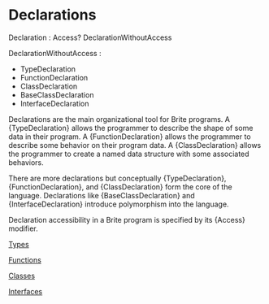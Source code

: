 # Declarations

Declaration : Access? DeclarationWithoutAccess

DeclarationWithoutAccess :
  - TypeDeclaration
  - FunctionDeclaration
  - ClassDeclaration
  - BaseClassDeclaration
  - InterfaceDeclaration

Declarations are the main organizational tool for Brite programs. A {TypeDeclaration} allows the programmer to describe the shape of some data in their program. A {FunctionDeclaration} allows the programmer to describe some behavior on their program data. A {ClassDeclaration} allows the programmer to create a named data structure with some associated behaviors.

There are more declarations but conceptually {TypeDeclaration}, {FunctionDeclaration}, and {ClassDeclaration} form the core of the language. Declarations like {BaseClassDeclaration} and {InterfaceDeclaration} introduce polymorphism into the language.

Declaration accessibility in a Brite program is specified by its {Access} modifier.

[Types](types.md)

[Functions](functions.md)

[Classes](classes.md)

[Interfaces](interfaces.md)
